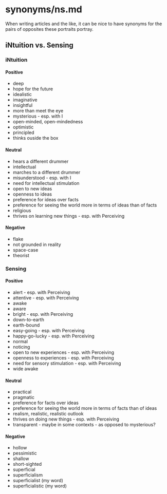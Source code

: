 
# synonyms/ns.md

When writing articles and the like, it can be nice to have synonyms for the pairs of opposites
these portraits portray.


## iNtuition vs. Sensing

### iNtuition

#### Positive
- deep
- hope for the future
- idealistic
- imaginative
- insightful
- more than meet the eye
- mysterious - esp. with I
- open-minded, open-mindedness
- optimistic
- principled
- thinks ouside the box

#### Neutral
- hears a different drummer
- intellectual
- marches to a different drummer
- misunderstood - esp. with I
- need for intellectual stimulation
- open to new ideas
- openness to ideas
- preference for ideas over facts
- preference for seeing the world more in terms of ideas than of facts
- religious
- thrives on learning new things - esp. with Perceiving

#### Negative
- flake
- not grounded in reality
- space-case
- theorist


### Sensing

#### Positive
- alert - esp. with Perceiving
- attentive - esp. with Perceiving
- awake
- aware
- bright - esp. with Perceiving
- down-to-earth
- earth-bound
- easy-going - esp. with Perceiving
- happy-go-lucky - esp. with Perceiving
- normal
- noticing
- open to new experiences - esp. with Perceiving
- openness to experiences - esp. with Perceiving
- need for sensory stimulation - esp. with Perceiving
- wide awake

#### Neutral
- practical
- pragmatic
- preference for facts over ideas
- preference for seeing the world more in terms of facts than of ideas
- realism, realistic, realistic outlook
- thrives on doing new things - esp. with Perceiving
- transparent - maybe in some contexts - as opposed to mysterious?

#### Negative
- hollow
- pessimistic
- shallow
- short-sighted
- superficial
- superficialism
- superficialist (my word)
- superficialistic (my word)


